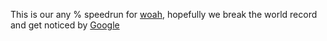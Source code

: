 This is our any % speedrun for [woah](www.speedrunners.com), hopefully
we break the world record and get noticed by [Google](www.google.com)




